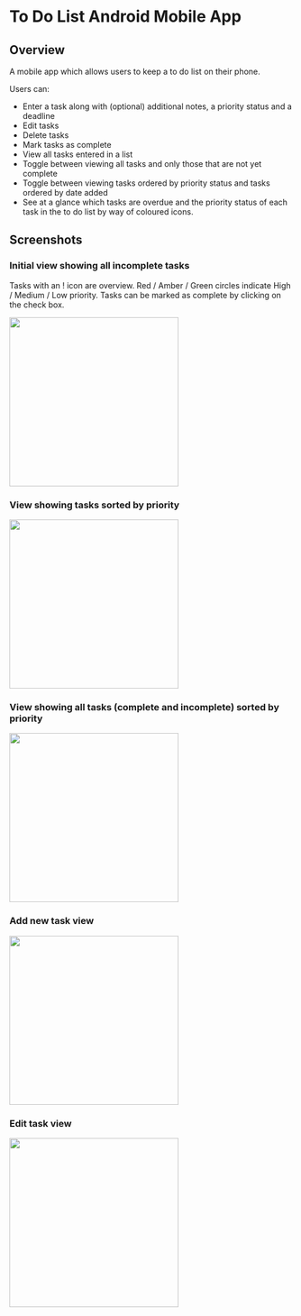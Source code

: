 # To Do List Android Mobile App

## Overview

A mobile app which allows users to keep a to do list on their phone.

Users can:

* Enter a task along with (optional) additional notes, a priority status and a deadline
* Edit tasks
* Delete tasks
* Mark tasks as complete
* View all tasks entered in a list
* Toggle between viewing all tasks and only those that are not yet complete
* Toggle between viewing tasks ordered by priority status and tasks ordered by date added
* See at a glance which tasks are overdue and the priority status of each task in the to do list by way of coloured icons.

## Screenshots

### Initial view showing all incomplete tasks

Tasks with an ! icon are overview. Red / Amber / Green circles indicate High / Medium / Low priority. Tasks can be marked as complete by clicking on the check box.

<img src="https://github.com/rach-j/to-do-list-android-app/blob/master/screenshots_for_README/Screenshot-homepage.png" width="300">

### View showing tasks sorted by priority

<img src="https://github.com/rach-j/to-do-list-android-app/blob/master/screenshots_for_README/Screenshot-ordered-by-priority.png" width = "300">

### View showing all tasks (complete and incomplete) sorted by priority

<img src="https://github.com/rach-j/to-do-list-android-app/blob/master/screenshots_for_README/Screenshot-ordered-by-priority-and-showing-completed-tasks.png" width = "300">

### Add new task view

<img src="https://github.com/rach-j/to-do-list-android-app/blob/master/screenshots_for_README/Screenshot-add-new-task.png" width="300">

### Edit task view

<img src="https://github.com/rach-j/to-do-list-android-app/blob/master/screenshots_for_README/Screenshot-edit-task.png" width="300">